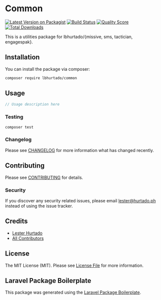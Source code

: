 # Common

[![Latest Version on Packagist](https://img.shields.io/packagist/v/lbhurtado/common.svg?style=flat-square)](https://packagist.org/packages/lbhurtado/common)
[![Build Status](https://img.shields.io/travis/lbhurtado/common/master.svg?style=flat-square)](https://travis-ci.org/lbhurtado/common)
[![Quality Score](https://img.shields.io/scrutinizer/g/lbhurtado/common.svg?style=flat-square)](https://scrutinizer-ci.com/g/lbhurtado/common)
[![Total Downloads](https://img.shields.io/packagist/dt/lbhurtado/common.svg?style=flat-square)](https://packagist.org/packages/lbhurtado/common)

This is a utilities package for lbhurtado/{missive, sms, tactician, engagespak}.

## Installation

You can install the package via composer:

```bash
composer require lbhurtado/common
```

## Usage

``` php
// Usage description here
```

### Testing

``` bash
composer test
```

### Changelog

Please see [CHANGELOG](CHANGELOG.md) for more information what has changed recently.

## Contributing

Please see [CONTRIBUTING](CONTRIBUTING.md) for details.

### Security

If you discover any security related issues, please email lester@hurtado.ph instead of using the issue tracker.

## Credits

- [Lester Hurtado](https://github.com/lbhurtado)
- [All Contributors](../../contributors)

## License

The MIT License (MIT). Please see [License File](LICENSE.md) for more information.

## Laravel Package Boilerplate

This package was generated using the [Laravel Package Boilerplate](https://laravelpackageboilerplate.com).
